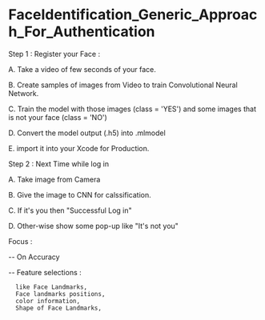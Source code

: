 # FaceIdentification_Generic_Approach_For_Authentication

Step 1 : Register your Face : 

  A. Take a video of few seconds of your face.
  
  B. Create samples of images from Video to train Convolutional Neural Network.
  
  C. Train the model with those images (class = 'YES') and some images that is not your face (class = 'NO')
  
  D. Convert the model output (.h5) into .mlmodel 
  
  E. import it into your Xcode for Production.
 
  
Step 2 : Next Time while log in

  A. Take image from Camera
  
  B. Give the image to CNN for calssification.
  
  C. If it's you then "Successful Log in"
  
  D. Other-wise show some pop-up like "It's not you"
  
Focus :

-- On Accuracy 

-- Feature selections : 

      like Face Landmarks, 
      Face landmarks positions, 
      color information, 
      Shape of Face Landmarks,
 

